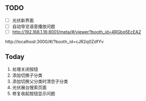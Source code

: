 ## TODO

- [ ] 光伏新界面
- [ ] 自动导览语音播放问题
- [ ] http://192.168.1.16:8001/meta/#/viewer?booth_id=4RGbq5EcEA2

http://localhost:3000/#/?booth_id=cJR2q0ZdfYv

## Today

1. 处理关闭按钮
2. 添加切换子分类
3. 添加切换父分类时清空子分类
4. 光伏展台搜索页面
5. 修复收起按钮显示问题